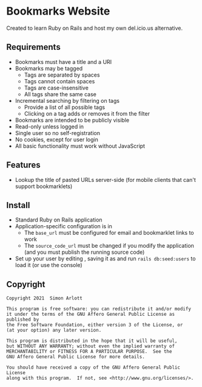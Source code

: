 # Bookmarks Website

Created to learn Ruby on Rails and host my own del.icio.us alternative.

## Requirements

* Bookmarks must have a title and a URI
* Bookmarks may be tagged
	* Tags are separated by spaces
	* Tags cannot contain spaces
    * Tags are case-insensitive
	* All tags share the same case
* Incremental searching by filtering on tags
	* Provide a list of all possible tags
	* Clicking on a tag adds or removes it from the filter
* Bookmarks are intended to be publicly visible
* Read-only unless logged in
* Single user so no self-registration
* No cookies, except for user login
* All basic functionality must work without JavaScript

## Features

* Lookup the title of pasted URLs server-side (for mobile clients that can't
  support bookmarklets)

## Install

* Standard Ruby on Rails application
* Application-specific configuration is in [](config/bookmarks.yml)
  * The `base_url` must be configured for email and bookmarklet links to work
  * The `source_code_url` must be changed if you modify the application (and you
    must publish the running source code)
* Set up your user by editing [](db/seeds/users.rb.example), saving it as
  [](db/seeds/users.rb) and run `rails db:seed:users` to load it (or use the
  console)

## Copyright

    Copyright 2021  Simon Arlott

    This program is free software: you can redistribute it and/or modify
    it under the terms of the GNU Affero General Public License as published by
    the Free Software Foundation, either version 3 of the License, or
    (at your option) any later version.

    This program is distributed in the hope that it will be useful,
    but WITHOUT ANY WARRANTY; without even the implied warranty of
    MERCHANTABILITY or FITNESS FOR A PARTICULAR PURPOSE.  See the
    GNU Affero General Public License for more details.

    You should have received a copy of the GNU Affero General Public License
    along with this program.  If not, see <http://www.gnu.org/licenses/>.
